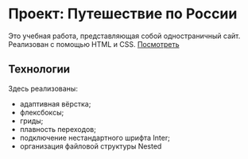 # Проект: Путешествие по России
Это учебная работа, представляющая собой одностраничный сайт. Реализован с помощью HTML и CSS. [Посмотреть](https://tivavti.github.io/russian-travel/)
## Технологии
Здесь реализованы:
* адаптивная вёрстка;
* флексбоксы;
* гриды;
* плавность переходов;
* подключение нестандартного шрифта Inter;
* организация файловой структуры Nested
